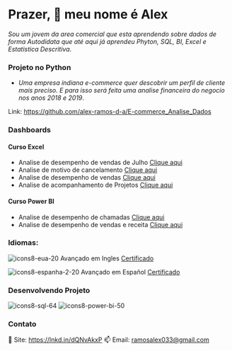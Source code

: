 # Prazer, 👋 meu nome é Alex

*Sou um jovem da area comercial que esta aprendendo sobre dados de forma Autodidata que até aqui já aprendeu 
Phyton, SQL, BI, Excel e Estatistica Descritiva*.

### Projeto no Python
* *Uma empresa indiana e-commerce quer descobrir um perfil de cliente mais preciso. E para isso será feita 
    uma analise financeira do negocio nos anos 2018 e 2019*.

Link: https://github.com/alex-ramos-d-a/E-commerce_Analise_Dados

### Dashboards
#### Curso Excel
* Analise de desempenho de vendas de Julho [Clique aqui](https://drive.google.com/file/d/1oZ0rqb1W3iOXpGkJOGxTZXaEbDtRjEdP/view?usp=sharing)
* Analise de motivo de cancelamento [Clique aqui](https://drive.google.com/file/d/1nVGrA_jk0agrQZ-CBfTWY-yAAC-w6IXi/view?usp=sharing)
* Analise de desempenho de vendas [Clique aqui](https://drive.google.com/file/d/18-rGTYyLWxwADtLidMTOMkVt7CZ4yapW/view?usp=sharing)
* Analise de acompanhamento de Projetos [Clique aqui](https://drive.google.com/file/d/1ovnXr9WPSxrTAqKKDIY99yovcZARUQHC/view?usp=sharing)

#### Curso Power BI
* Analise de desempenho de chamadas [Clique aqui](https://drive.google.com/file/d/17RLdDqjsJ0BM0alseqBLNbUNVL7pnu2L/view?usp=sharing)
* Analise de desempenho de vendas e receita [Clique aqui](https://drive.google.com/file/d/15sxC75GLuxoyE4wiVg-t40S1wqK1__15/view?usp=sharing)

### Idiomas:

![icons8-eua-20](https://user-images.githubusercontent.com/115717016/232852782-09085f5d-f6e2-46c2-ad23-b856298dd450.png)
Avançado em Ingles  [Certificado](https://drive.google.com/file/d/197P04wtePTgguAEkeXB__W5whi6or9Ko/view?usp=share_link)

![icons8-espanha-2-20](https://user-images.githubusercontent.com/115717016/232852983-23f08b57-9633-4bde-9786-333667bb8854.png)
Avançado em Español  [Certificado](https://drive.google.com/file/d/1KRxI7A5JlrzRdkBRotGuyhfN10ctxRQm/view?usp=share_link)

### Desenvolvendo Projeto
![icons8-sql-64](https://user-images.githubusercontent.com/115717016/232849429-c5494301-fca6-4cc0-8092-d0cba1964b2f.png)
![icons8-power-bi-50](https://user-images.githubusercontent.com/115717016/232850160-cd557d2f-537b-4229-9883-e031e8a23985.png)

### Contato
🎯 Site: https://lnkd.in/dQNvAkxP
📫 Email: ramosalex033@gmail.com
